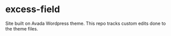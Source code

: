 # excess-field
Site built on Avada Wordpress theme. This repo tracks custom edits done to the theme files.
